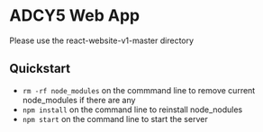 # ADCY5 Web App

Please use the react-website-v1-master directory

## Quickstart
 - `rm -rf node_modules` on the commmand line to remove current node_modules if there are any
 - `npm install` on the command line to reinstall node_nodules
 - `npm start` on the command line to start the server 
